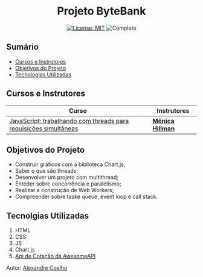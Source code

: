 <h1 align="center"> Projeto ByteBank </h1>

<div align="center">

<a href="https://github.com/coelhoalexandre/projeto-alura-bytebank/blob/main/LICENSE" target="_blank"><img src="https://img.shields.io/badge/License-MIT-yellow.svg" alt="License: MIT"></a> <img src="https://img.shields.io/badge/Completo-lightgreen.svg" alt="Completo">

</div>

## Sumário

- [Cursos e Instrutores](#cursos-e-instrutores)
- [Objetivos do Projeto](#objetivos-do-projeto)
- [Tecnologias Utilizadas](#tecnolgias-utilizadas)

## Cursos e Instrutores

|Curso|Instrutores|
|---|---|
|[JavaScript: trabalhando com threads para requisições simultâneas](https://cursos.alura.com.br/course/javascript-threads-requisicoes-simultaneas)|[**Mônica Hillman**](https://github.com/MonicaHillman)|

## Objetivos do Projeto
- Construir gráficos com a biblioteca Chart.js;
- Saber o que são threads;
- Desenvolver um projeto com multithread;
- Enteder sobre concorrência e paralelismo;
- Realizar a construção de Web Workers;
- Compreender sobre taske queue, event loop e call stack.

## Tecnolgias Utilizadas

1. HTML
2. CSS
3. JS
4. Chart.js
5. [Api de Cotação da AwesomeAPI](https://docs.awesomeapi.com.br/api-de-moedas)

Autor: [Alexandre Coelho](https://github.com/coelhoalexandre)

